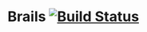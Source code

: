 # Brails [![Build Status](https://travis-ci.org/nitinzd/brails.png?branch=master)](https://travis-ci.org/nitinzd/brails)
